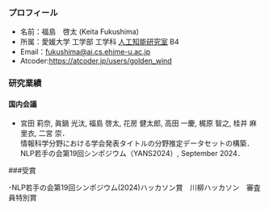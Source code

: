 ### プロフィール
- 名前：福島　啓太 (Keita Fukushima)<br>
- 所属：愛媛大学 工学部 工学科 [人工知能研究室](https://sites.google.com/view/ehime-nlp/) B4<br>
- Email：fukushima@ai.cs.ehime-u.ac.jp<br>
- Atcoder:https://atcoder.jp/users/golden_wind<br>

### 研究業績
#### 国内会議

- 宮田 莉奈, 眞鍋 光汰, 福島 啓太, 花房 健太郎, 高田 一慶, 梶原 智之, 桂井 麻里衣, 二宮 崇．<br>
  情報科学分野における学会発表タイトルの分野推定データセットの構築．<br>
  NLP若手の会第19回シンポジウム（YANS2024）, September 2024．<br>

###受賞

-NLP若手の会第19回シンポジウム(2024)ハッカソン賞　川柳ハッカソン　審査員特別賞
